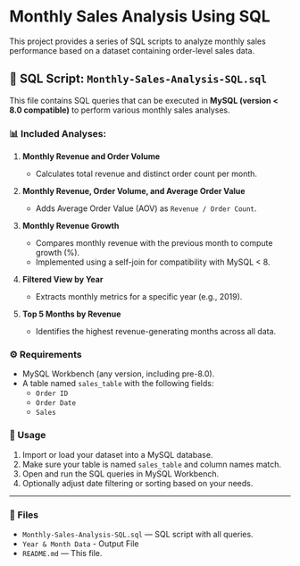 # Monthly Sales Analysis Using SQL

This project provides a series of SQL scripts to analyze monthly sales performance based on a dataset containing order-level sales data.

## 📄 SQL Script: `Monthly-Sales-Analysis-SQL.sql`

This file contains SQL queries that can be executed in **MySQL (version < 8.0 compatible)** to perform various monthly sales analyses.

### 📊 Included Analyses:

1. **Monthly Revenue and Order Volume**
   - Calculates total revenue and distinct order count per month.

2. **Monthly Revenue, Order Volume, and Average Order Value**
   - Adds Average Order Value (AOV) as `Revenue / Order Count`.

3. **Monthly Revenue Growth**
   - Compares monthly revenue with the previous month to compute growth (%).
   - Implemented using a self-join for compatibility with MySQL < 8.

4. **Filtered View by Year**
   - Extracts monthly metrics for a specific year (e.g., 2019).

5. **Top 5 Months by Revenue**
   - Identifies the highest revenue-generating months across all data.

### ⚙️ Requirements

- MySQL Workbench (any version, including pre-8.0).
- A table named `sales_table` with the following fields:
  - `Order ID`
  - `Order Date`
  - `Sales`

### 🧪 Usage

1. Import or load your dataset into a MySQL database.
2. Make sure your table is named `sales_table` and column names match.
3. Open and run the SQL queries in MySQL Workbench.
4. Optionally adjust date filtering or sorting based on your needs.

---

### 📂 Files

- `Monthly-Sales-Analysis-SQL.sql` — SQL script with all queries.
- `Year & Month Data` - Output File
- `README.md` — This file.
